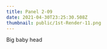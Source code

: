 ```yaml
---
title: Panel 2-09
date: 2021-04-30T23:25:30.508Z
thumbnail: public/1st-Render-11.png
---
```

Big baby head
